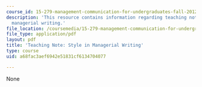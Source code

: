```yaml
---
course_id: 15-279-management-communication-for-undergraduates-fall-2012
description: 'This resource contains information regarding teaching note: style in
  managerial writing.'
file_location: /coursemedia/15-279-management-communication-for-undergraduates-fall-2012/a68fac3aef6942e51831cf6134704077_MIT15_279F12_stylMngrWrtng.pdf
file_type: application/pdf
layout: pdf
title: 'Teaching Note: Style in Managerial Writing'
type: course
uid: a68fac3aef6942e51831cf6134704077

---
```

None